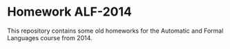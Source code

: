 # Homework ALF-2014
This repository contains some old homeworks for the Automatic and Formal Languages course from 2014.
